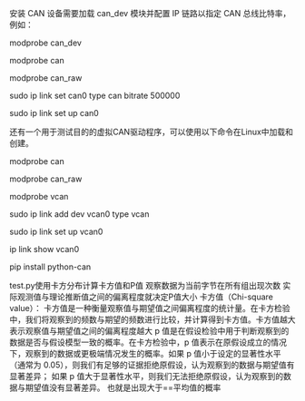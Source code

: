 安装 CAN 设备需要加载 can_dev 模块并配置 IP 链路以指定 CAN 总线比特率，例如：

modprobe can_dev

modprobe can

modprobe can_raw

sudo ip link set can0 type can bitrate 500000

sudo ip link set up can0

还有一个用于测试目的的虚拟CAN驱动程序，可以使用以下命令在Linux中加载和创建。

modprobe can

modprobe can_raw

modprobe vcan

sudo ip link add dev vcan0 type vcan

sudo ip link set up vcan0

ip link show vcan0

pip install python-can

test.py使用卡方分布计算卡方值和P值
观察数据为当前字节在所有组出现次数
实际观测值与理论推断值之间的偏离程度就决定P值大小
卡方值（Chi-square value）： 卡方值是一种衡量观察值与期望值之间偏离程度的统计量。在卡方检验中，我们将观察到的频数与期望的频数进行比较，并计算得到卡方值。卡方值越大表示观察值与期望值之间的偏离程度越大
p 值是在假设检验中用于判断观察到的数据是否与假设模型一致的概率。在卡方检验中，p 值表示在原假设成立的情况下，观察到的数据或更极端情况发生的概率。如果 p 值小于设定的显著性水平（通常为 0.05），则我们有足够的证据拒绝原假设，认为观察到的数据与期望值有显著差异；
如果 p 值大于显著性水平，则我们无法拒绝原假设，认为观察到的数据与期望值没有显著差异。
也就是出现大于==平均值的概率
